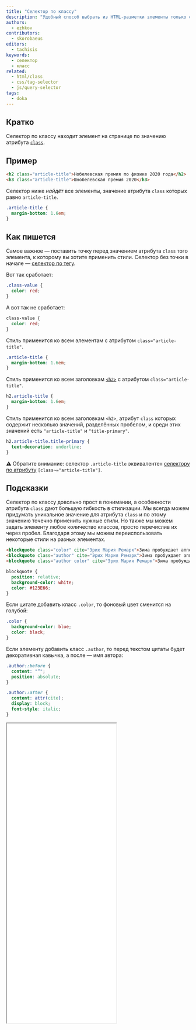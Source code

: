 ```yaml
---
title: "Селектор по классу"
description: "Удобный способ выбрать из HTML-разметки элементы только с нужным классом. И применить к ним стили."
authors:
  - ezhkov
contributors:
  - skorobaeus
editors:
  - tachisis
keywords:
  - селектор
  - класс
related:
  - html/class
  - css/tag-selector
  - js/query-selector
tags:
  - doka
---
```


## Кратко

Селектор по классу находит элемент на странице по значению атрибута [`class`](/html/class/).

## Пример

```html
<h2 class="article-title">Нобелевская премия по физике 2020 года</h2>
<h3 class="article-title">Шнобелевская премия 2020</h3>
```

Селектор ниже _найдёт_ все элементы, значение атрибута `class` которых равно `article-title`.

```css
.article-title {
  margin-bottom: 1.6em;
}
```

## Как пишется

Самое важное — поставить точку перед значением атрибута `class` того элемента, к которому вы хотите применить стили. Селектор без точки в начале — [селектор по тегу](/css/tag-selector/).

Вот так сработает:

```css
.class-value {
  color: red;
}
```

А вот так не сработает:

```css
class-value {
  color: red;
}
```

Стиль применится ко всем элементам с атрибутом `class="article-title"`.

```css
.article-title {
  margin-bottom: 1.6em;
}
```

Стиль применится ко всем заголовкам [`<h2>`](/html/h1-h6/) с атрибутом `class="article-title"`.

```css
h2.article-title {
  margin-bottom: 1.6em;
}
```

Стиль применится ко всем заголовкам `<h2>`, атрибут `class` которых содержит несколько значений, разделённых пробелом, и среди этих значений есть `"article-title"` и `"title-primary"`.

```css
h2.article-title.title-primary {
  text-decoration: underline;
}
```

<aside>

⚠️ Обратите внимание: селектор `.article-title` эквивалентен [селектору по атрибуту](/css/attribute-selector/) `[class~="article-title"]`.

</aside>

## Подсказки

Селектор по классу довольно прост в понимании, а особенности атрибута `class` дают большую гибкость в стилизации. Мы всегда можем придумать уникальное значение для атрибута `class` и по этому значению точечно применить нужные стили. Но также мы можем задать элементу любое количество классов, просто перечислив их через пробел. Благодаря этому мы можем переиспользовать некоторые стили на разных элементах.

```html
<blockquote class="color" cite="Эрих Мария Ремарк">Зима пробуждает аппетит...</blockquote>
<blockquote class="author" cite="Эрих Мария Ремарк">Зима пробуждает аппетит...</blockquote>
<blockquote class="author color" cite="Эрих Мария Ремарк">Зима пробуждает аппетит...</blockquote>
```

```css
blockquote {
  position: relative;
  background-color: white;
  color: #123E66;
}
```

Если цитате добавить класс `.color`, то фоновый цвет сменится на голубой:

```css
.color {
  background-color: blue;
  color: black;
}
```

Если элементу добавить класс `.author`, то перед текстом цитаты будет декоративная кавычка, а после — имя автора:

```css
.author::before {
  content: "“";
  position: absolute;
}

.author::after {
  content: attr(cite);
  display: block;
  font-style: italic;
}
```

<iframe title="Несколько классов" src="demos/several-classes/" height="820"></iframe>
